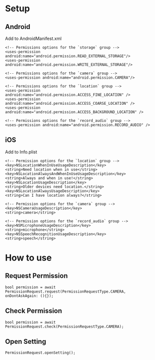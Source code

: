# Setup

## Android

Add to AndroidManifest.xml

    <!-- Permissions options for the `storage` group -->
    <uses-permission android:name="android.permission.READ_EXTERNAL_STORAGE"/>
    <uses-permission android:name="android.permission.WRITE_EXTERNAL_STORAGE"/>

    <!-- Permissions options for the `camera` group -->
    <uses-permission android:name="android.permission.CAMERA"/>
    
    <!-- Permissions options for the `location` group -->
    <uses-permission android:name="android.permission.ACCESS_FINE_LOCATION" />
    <uses-permission android:name="android.permission.ACCESS_COARSE_LOCATION" />
    <uses-permission android:name="android.permission.ACCESS_BACKGROUND_LOCATION" />

    <!-- Permissions options for the `record_audio` group -->
    <uses-permission android:name="android.permission.RECORD_AUDIO" />

## iOS

Add to Info.plist

    <!-- Permission options for the `location` group -->
    <key>NSLocationWhenInUseUsageDescription</key>
    <string>Need location when in use</string>
    <key>NSLocationAlwaysAndWhenInUseUsageDescription</key>
    <string>Always and when in use!</string>
    <key>NSLocationUsageDescription</key>
    <string>Older devices need location.</string>
    <key>NSLocationAlwaysUsageDescription</key>
    <string>Can I have location always?</string>
    
    <!-- Permission options for the `camera` group -->
    <key>NSCameraUsageDescription</key>
    <string>camera</string>
    
    <!-- Permission options for the `record_audio` group -->
    <key>NSMicrophoneUsageDescription</key>
    <string>microphone</string>
    <key>NSSpeechRecognitionUsageDescription</key>
    <string>speech</string>

# How to use

## Request Permission

    bool permission = await PermissionRequest.request(PermissionRequestType.CAMERA, onDontAskAgain: (){});

## Check Permission

    bool permission = await PermissionRequest.check(PermissionRequestType.CAMERA);

## Open Setting

    PermissionRequest.openSetting();

    
